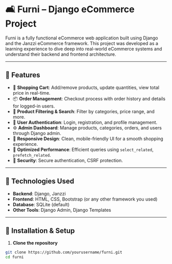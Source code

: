 # 🛋️ Furni – Django eCommerce Project

Furni is a fully functional eCommerce web application built using Django and the Janzzi eCommerce framework. This project was developed as a learning experience to dive deep into real-world eCommerce systems and understand their backend and frontend architecture.

---

## 🚀 Features

- 🛒 **Shopping Cart**: Add/remove products, update quantities, view total price in real-time.
- 📦 **Order Management**: Checkout process with order history and details for logged-in users.
- 🔎 **Product Filtering & Search**: Filter by categories, price range, and more.
- 👤 **User Authentication**: Login, registration, and profile management.
- ⚙️ **Admin Dashboard**: Manage products, categories, orders, and users through Django admin.
- 📱 **Responsive Design**: Clean, mobile-friendly UI for a smooth shopping experience.
- 🚀 **Optimized Performance**: Efficient queries using `select_related`, `prefetch_related`.
- 🔐 **Security**: Secure authentication, CSRF protection.

---

## 🧰 Technologies Used

- **Backend**: Django, Janzzi
- **Frontend**: HTML, CSS, Bootstrap (or any other framework you used)
- **Database**: SQLite (default)
- **Other Tools**: Django Admin, Django Templates

---
## 📁 Installation & Setup

1. **Clone the repository**

```bash
git clone https://github.com/yourusername/furni.git
cd furni
